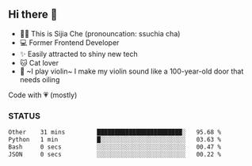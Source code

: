 ## Hi there 👋

- 🙋‍♀️ This is Sijia Che (pronouncation: ssuchia cha)
- 💻 Former Frontend Developer
- ✨ Easily attracted to shiny new tech
- 🐱 Cat lover
- 🌟 ~I play violin~ I make my violin sound like a 100-year-old door that needs oiling

Code with 💗 (mostly)

### STATUS
<!--START_SECTION:waka-->

```txt
Other    31 mins         ████████████████████████░   95.68 %
Python   1 min           █░░░░░░░░░░░░░░░░░░░░░░░░   03.63 %
Bash     0 secs          ░░░░░░░░░░░░░░░░░░░░░░░░░   00.47 %
JSON     0 secs          ░░░░░░░░░░░░░░░░░░░░░░░░░   00.22 %
```

<!--END_SECTION:waka-->
